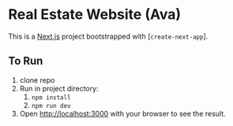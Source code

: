 # Real Estate Website (Ava)

This is a [Next.js](https://nextjs.org/) project bootstrapped with [`create-next-app`].

## To Run

1. clone repo
2. Run in project directory:
    1. `npm install`
    2. `npm run dev`
3. Open [http://localhost:3000](http://localhost:3000) with your browser to see the result.
